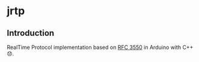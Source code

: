 # jrtp

## Introduction
RealTime Protocol implementation based on [RFC 3550](https://tools.ietf.org/html/rfc3550) in Arduino with C++ :disappointed:.
